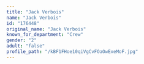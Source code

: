 ```yaml
---
title: "Jack Verbois"
name: "Jack Verbois"
id: "176448"
original_name: "Jack Verbois"
known_for_department: "Crew"
gender: "2"
adult: "false"
profile_path: "/kBF1FHoe10qiVgCvFOaOwExeMoF.jpg"
---
```

